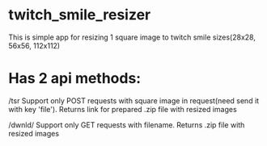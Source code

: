 # twitch_smile_resizer
This is simple app for resizing 1 square image to twitch smile sizes(28x28, 56x56, 112x112)

# Has 2 api methods:
/tsr
Support only POST requests with square image in request(need send it with key 'file').
Returns link for prepared .zip file with resized images

/dwnld/<filename>
Support only GET requests with filename.
Returns .zip file with resized images
